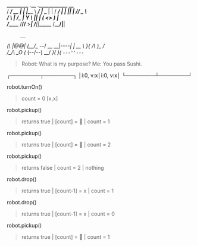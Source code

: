   _________            .__    .____________        __   
 /   _____/__ __  _____|  |__ |__\______   \ _____/  |_ 
 \_____  \|  |  \/  ___/  |  \|  ||    |  _//  _ \   __\
 /        \  |  /\___ \|   Y  \  ||    |   (  <_> )  |  
/_______  /____//____  >___|  /__||______  /\____/|__|  
               
         __
 _(\    |@@|
(__/\__ \--/ __
   \___|----|  |   __
       \ }{ /\ )_ / _\
       /\__/\ \__O (__
      (--/\--)    \__/
      _)(  )(_
     `---''---`

> Robot: What is my purpose?
> Me: You pass Sushi.

┌────────┬────────┐
│i:0, v:x│i:0, v:x│
└────────┴────────┘

robot.turnOn()
> count = 0 [x,x]

robot.pickup()
> returns true | [count] = 🍣 | count = 1 

robot.pickup()
> returns true | [count] = 🍣 | count = 2

robot.pickup()
> returns false | count = 2 | nothing

robot.drop()
> returns true | [count-1] = x | count = 1 

robot.drop()
> returns true | [count-1] = x | count = 0

robot.pickup()
> returns true | [count] = 🍣 | count = 1

